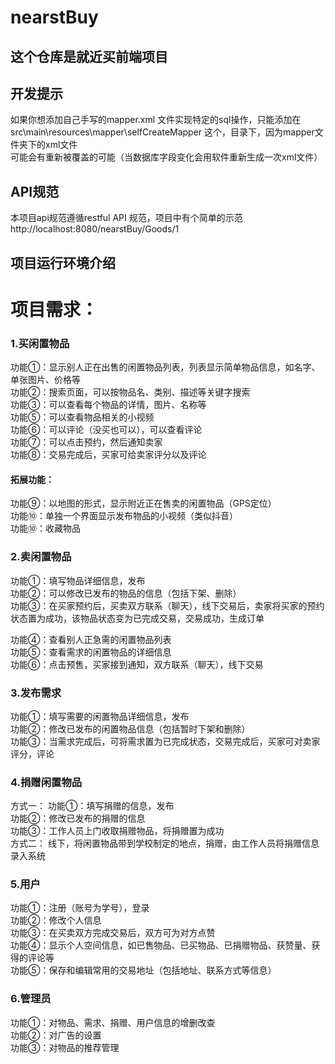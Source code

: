 # nearstBuy
## 这个仓库是就近买前端项目

## 开发提示

 如果你想添加自己手写的mapper.xml 文件实现特定的sql操作，只能添加在 src\main\resources\mapper\selfCreateMapper 这个，目录下，因为mapper文件夹下的xml文件</br>
 可能会有重新被覆盖的可能（当数据库字段变化会用软件重新生成一次xml文件）</br>
 
 ## API规范
  本项目api规范遵循restful API 规范，项目中有个简单的示范 http://localhost:8080/nearstBuy/Goods/1 
 
 ## 项目运行环境介绍
 

 
 # 项目需求：
 ### 1.买闲置物品
功能①：显示别人正在出售的闲置物品列表，列表显示简单物品信息，如名字、单张图片、价格等 </br>
功能②：搜索页面，可以按物品名、类别、描述等关键字搜索</br>
功能③：可以查看每个物品的详情，图片、名称等</br>
功能⑤：可以查看物品相关的小视频 </br>
功能⑥：可以评论（没买也可以），可以查看评论</br>
功能⑦：可以点击预约，然后通知卖家</br>
功能⑧：交易完成后，买家可给卖家评分以及评论</br>
#### 拓展功能：</br>
功能⑨：以地图的形式，显示附近正在售卖的闲置物品（GPS定位）</br>
功能⑩：单独一个界面显示发布物品的小视频（类似抖音）</br>
功能⑩：收藏物品 </br>

### 2.卖闲置物品
功能①：填写物品详细信息，发布</br>
功能②：可以修改已发布的物品的信息（包括下架、删除）</br>
功能③：在买家预约后，买卖双方联系（聊天），线下交易后，卖家将买家的预约状态置为成功，该物品状态变为已完成交易，交易成功，生成订单</br>

功能④：查看别人正急需的闲置物品列表</br>
功能⑤：查看需求的闲置物品的详细信息</br>
功能⑥：点击预售，买家接到通知，双方联系（聊天），线下交易</br>

### 3.发布需求</br>
功能①：填写需要的闲置物品详细信息，发布</br>
功能②：修改已发布的闲置物品信息（包括暂时下架和删除）</br>
功能③：当需求完成后，可将需求置为已完成状态，交易完成后，买家可对卖家评分，评论</br>

### 4.捐赠闲置物品
方式一：
功能①：填写捐赠的信息，发布</br>
功能②：修改已发布的捐赠的信息</br>
功能③：工作人员上门收取捐赠物品，将捐赠置为成功</br>
方式二：
线下，将闲置物品带到学校制定的地点，捐赠，由工作人员将捐赠信息录入系统</br>

### 5.用户
功能①：注册（账号为学号），登录</br>
功能②：修改个人信息</br>
功能③：在买卖双方完成交易后，双方可为对方点赞</br>
功能④：显示个人空间信息，如已售物品、已买物品、已捐赠物品、获赞量、获得的评论等</br>
功能⑤：保存和编辑常用的交易地址（包括地址、联系方式等信息）</br>

### 6.管理员
功能①：对物品、需求、捐赠、用户信息的增删改查</br>
功能②：对广告的设置</br>
功能③：对物品的推荐管理</br>

